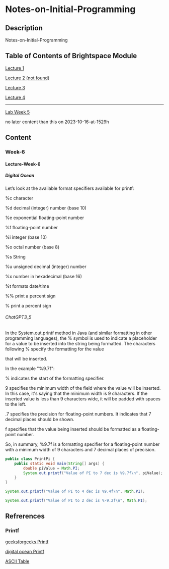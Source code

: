 # Notes-on-Initial-Programming

## Description
Notes-on-Initial-Programming

## Table of Contents of Brightspace Module

[Lecture 1](https://learn.ul.ie/d2l/le/lessons/10840/topics/458147)

[Lecture 2 (not found)](https://learn.ul.ie/d2l/le/lessons/10840/topics/458507)

[Lecture 3](https://learn.ul.ie/d2l/le/lessons/10840/topics/463731)

[Lecture 4](https://learn.ul.ie/d2l/le/lessons/10840/topics/480279)

____

[Lab Week 5](https://learn.ul.ie/d2l/le/lessons/10840/topics/500828)

no later content than this on 2023-10-16-at-1529h

## Content

### Week-6

#### Lecture-Week-6

##### Digital Ocean

Let’s look at the available format specifiers available for printf:

%c character

%d decimal (integer) number (base 10)

%e exponential floating-point number

%f floating-point number

%i integer (base 10)

%o octal number (base 8)

%s String

%u unsigned decimal (integer) number

%x number in hexadecimal (base 16)

%t formats date/time

%% print a percent sign

\% print a percent sign

###### ChatGPT3_5

In the System.out.printf method in Java (and similar formatting in other programming languages), the % symbol is used to indicate a placeholder for a value to be inserted into the string being formatted. The characters following % specify the formatting for the value 

that will be inserted.

In the example "%9.7f":

% indicates the start of the formatting specifier.

9 specifies the minimum width of the field where the value will be inserted. In this case, it's saying that the minimum width is 9 characters. If the inserted value is less than 9 characters wide, it will be padded with spaces to the left.

.7 specifies the precision for floating-point numbers. It indicates that 7 decimal places should be shown.

f specifies that the value being inserted should be formatted as a floating-point number.

So, in summary, %9.7f is a formatting specifier for a floating-point number with a minimum width of 9 characters and 7 decimal places of precision.


```java
public class PrintPi {
    public static void main(String[] args) {
        double piValue = Math.PI;
        System.out.printf("Value of PI to 7 dec is %9.7f\n", piValue);
    }
}

```

```java
System.out.printf("Value of PI to 4 dec is %9.4f\n", Math.PI);
```

```java
System.out.printf("Value of PI to 2 dec is %-9.2f\n", Math.PI);
```

## Refrerences

### Printf

[geeksforgeeks Printf](https://www.geeksforgeeks.org/formatted-output-in-java/)

[digital ocean Printf](https://www.digitalocean.com/community/tutorials/java-printf-method)

[ASCII Table](https://www.asciitable.com/)
